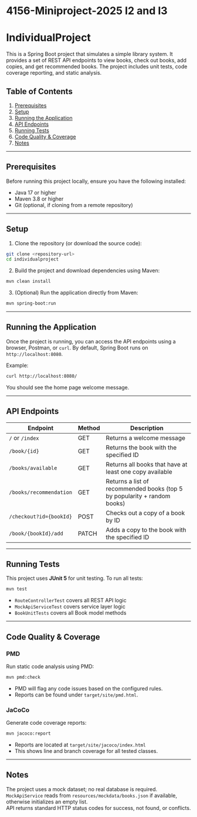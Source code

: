 # 4156-Miniproject-2025 I2 and I3

# IndividualProject

This is a Spring Boot project that simulates a simple library system. It provides a set of REST API endpoints to view books, check out books, add copies, and get recommended books. The project includes unit tests, code coverage reporting, and static analysis.

## Table of Contents
1. [Prerequisites](#prerequisites)  
2. [Setup](#setup)  
3. [Running the Application](#running-the-application)  
4. [API Endpoints](#api-endpoints)  
5. [Running Tests](#running-tests)  
6. [Code Quality & Coverage](#code-quality--coverage)   
7. [Notes](#notes)

---

## Prerequisites
Before running this project locally, ensure you have the following installed:

- Java 17 or higher  
- Maven 3.8 or higher  
- Git (optional, if cloning from a remote repository)  

---

## Setup
1. Clone the repository (or download the source code):

```bash
git clone <repository-url>
cd individualproject
```

2. Build the project and download dependencies using Maven:

```bash
mvn clean install
```

3. (Optional) Run the application directly from Maven:

```bash
mvn spring-boot:run
```

---

## Running the Application
Once the project is running, you can access the API endpoints using a browser, Postman, or `curl`. By default, Spring Boot runs on `http://localhost:8080`.

Example:

```bash
curl http://localhost:8080/
```

You should see the home page welcome message.

---

## API Endpoints

| Endpoint | Method | Description |
|----------|--------|-------------|
| `/` or `/index` | GET | Returns a welcome message |
| `/book/{id}` | GET | Returns the book with the specified ID |
| `/books/available` | GET | Returns all books that have at least one copy available |
| `/books/recommendation` | GET | Returns a list of recommended books (top 5 by popularity + random books) |
| `/checkout?id={bookId}` | POST | Checks out a copy of a book by ID |
| `/book/{bookId}/add` | PATCH | Adds a copy to the book with the specified ID |

---

## Running Tests
This project uses **JUnit 5** for unit testing. To run all tests:

```bash
mvn test
```

- `RouteControllerTest` covers all REST API logic  
- `MockApiServiceTest` covers service layer logic  
- `BookUnitTests` covers all Book model methods  

---

## Code Quality & Coverage

### PMD
Run static code analysis using PMD:

```bash
mvn pmd:check
```

- PMD will flag any code issues based on the configured rules.  
- Reports can be found under `target/site/pmd.html`.

### JaCoCo
Generate code coverage reports:

```bash
mvn jacoco:report
```

- Reports are located at `target/site/jacoco/index.html`  
- This shows line and branch coverage for all tested classes.

---



## Notes
The project uses a mock dataset; no real database is required.  
`MockApiService` reads from `resources/mockdata/books.json` if available, otherwise initializes an empty list.  
API returns standard HTTP status codes for success, not found, or conflicts.  



